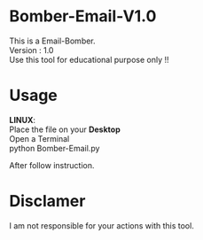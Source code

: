 # Bomber-Email-V1.0

This is a Email-Bomber.  
Version : 1.0  
Use this tool for educational purpose only !!  

# **Usage** 

__LINUX__:    
Place the file on your **Desktop**  
Open a Terminal  
python Bomber-Email.py  

After follow instruction.

# **Disclamer**
I am not responsible for your actions with this tool.

